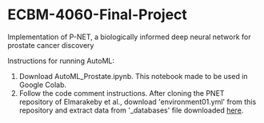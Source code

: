 # ECBM-4060-Final-Project
Implementation of P-NET, a biologically informed deep neural network for prostate cancer discovery

Instructions for running AutoML:
1. Download AutoML_Prostate.ipynb. This notebook made to be used in Google Colab.
2. Follow the code comment instructions. After cloning the PNET repository of Elmarakeby et al., download 'environment01.yml' from this repository and extract data from '_databases' file downloaded [here](https://drive.google.com/u/1/uc?export=download&confirm=dUH2&id=17nssbdUylkyQY1ebtxsIw5UzTAd0zxWb).
